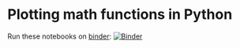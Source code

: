 # Plotting math functions in Python

Run these notebooks on [binder](https://mybinder.org/): [![Binder](https://mybinder.org/badge_logo.svg)](https://mybinder.org/v2/gh/nikos115/math-plot/master?filepath=notebooks%2Findex.ipynb)
